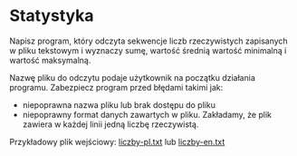 # Statystyka

Napisz program, który odczyta sekwencje liczb rzeczywistych zapisanych w pliku tekstowym i wyznaczy sumę, wartość średnią wartość minimalną i wartość maksymalną. 

Nazwę pliku do odczytu podaje użytkownik na początku działania programu. 
Zabezpiecz program przed błędami takimi jak:
* niepoprawna nazwa pliku lub brak dostępu do pliku
* niepoprawny format danych zawartych w pliku. Zakładamy, że plik zawiera w każdej linii jedną liczbę rzeczywistą.  

Przykładowy plik wejściowy: [liczby-pl.txt](http://www.fizyka.umk.pl/~grochu/wiki/lib/exe/fetch.php?media=zajecia:cs:liczby-pl.txt) lub [liczby-en.txt](http://www.fizyka.umk.pl/~grochu/wiki/lib/exe/fetch.php?media=zajecia:cs:liczby-en.txt)
